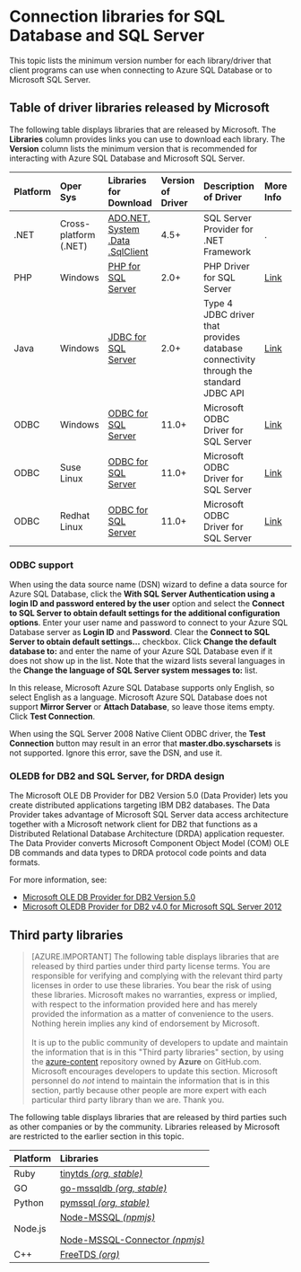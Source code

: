 <properties
	pageTitle="Connection libraries for SQL Database and SQL Server"
	description="Lists the minimum version number for each driver that client programs can use to connect to Azure SQL Database or to Microsoft SQL Server. A link is provided for version information about drivers that are released by the community rather than by Microsoft."
	services="sql-database"
	documentationCenter=""
	authors="pehteh"
	manager="jeffreyg"
	editor="genemi"/>

<tags
	ms.service="sql-database"
	ms.workload="data-management"
	ms.tgt_pltfrm="na"
	ms.devlang="na"
	ms.topic="article"
	ms.date="02/23/2016"
	ms.author="pehteh"/>

# Connection libraries for SQL Database and SQL Server

This topic lists the minimum version number for each library/driver that client programs can use when connecting to Azure SQL Database or to Microsoft SQL Server.

## Table of driver libraries released by Microsoft

The following table displays libraries that are released by Microsoft. The **Libraries** column provides links you can use to download each library. The **Version** column lists the minimum version that is recommended for interacting with Azure SQL Database and Microsoft SQL Server.

| Platform | Oper Sys | Libraries<br/>for Download | Version<br/>of Driver | Description<br/>of Driver | More<br/>Info |
| :--- | :--- | :--- | :--- | :--- | :-- |
| .NET | Cross-platform (.NET) | [ADO.NET, System .Data .SqlClient](http://www.microsoft.com/download/details.aspx?id=30653) | 4.5+ | SQL Server Provider for .NET Framework | . |
| PHP | Windows | [PHP for SQL Server](http://www.microsoft.com/download/details.aspx?id=20098) | 2.0+ | PHP Driver for SQL Server | [Link](http://msdn.microsoft.com/library/dn865013.aspx) |
| Java | Windows | [JDBC for SQL Server](https://www.microsoft.com/download/details.aspx?id=11774) | 2.0+ |  Type 4 JDBC driver that provides database connectivity through the standard JDBC API | [Link](https://msdn.microsoft.com/library/mt654048.aspx) |
| ODBC | Windows | [ODBC for SQL Server](http://www.microsoft.com/download/details.aspx?id=36434) | 11.0+ | Microsoft ODBC Driver for SQL Server | [Link](http://msdn.microsoft.com/library/jj730308.aspx) |
| ODBC | Suse Linux | [ODBC for SQL Server](http://www.microsoft.com/download/details.aspx?id=34687) | 11.0+ | Microsoft ODBC Driver for SQL Server | [Link](https://msdn.microsoft.com/en-us/library/hh568451(v=sql.110).aspx) |
| ODBC | Redhat Linux | [ODBC for SQL Server](http://www.microsoft.com/download/details.aspx?id=34687) | 11.0+ | Microsoft ODBC Driver for SQL Server | [Link](https://msdn.microsoft.com/en-us/library/hh568451(v=sql.110).aspx) |

### ODBC support

When using the data source name (DSN) wizard to define a data source for Azure SQL Database, click the **With SQL Server Authentication using a login ID and password entered by the user** option and select the **Connect to SQL Server to obtain default settings for the additional configuration options**. Enter your user name and password to connect to your Azure SQL Database server as **Login ID** and **Password**. Clear the **Connect to SQL Server to obtain default settings…** checkbox. Click **Change the default database to:** and enter the name of your Azure SQL Database even if it does not show up in the list. Note that the wizard lists several languages in the **Change the language of SQL Server system messages to:** list.

In this release, Microsoft Azure SQL Database supports only English, so select English as a language. Microsoft Azure SQL Database does not support **Mirror Server** or **Attach Database**, so leave those items empty. Click **Test Connection**.

When using the SQL Server 2008 Native Client ODBC driver, the **Test Connection** button may result in an error that **master.dbo.syscharsets** is not supported. Ignore this error, save the DSN, and use it.

### OLEDB for DB2 and SQL Server, for DRDA design

The Microsoft OLE DB Provider for DB2 Version 5.0 (Data Provider) lets you create distributed applications targeting IBM DB2 databases. The Data Provider takes advantage of Microsoft SQL Server data access architecture together with a Microsoft network client for DB2 that functions as a Distributed Relational Database Architecture (DRDA) application requester. The Data Provider converts Microsoft Component Object Model (COM) OLE DB commands and data types to DRDA protocol code points and data formats.

For more information, see:

- [Microsoft OLE DB Provider for DB2 Version 5.0](http://msdn.microsoft.com/library/dn745875.aspx)
- [Microsoft OLEDB Provider for DB2 v4.0 for Microsoft SQL Server 2012](http://www.microsoft.com/download/details.aspx?id=29100)

## Third party libraries

> [AZURE.IMPORTANT] The following table displays libraries that are released by third parties under third party license terms. You are responsible for verifying and complying with the relevant third party licenses in order to use these libraries. You bear the risk of using these libraries. Microsoft makes no warranties, express or implied, with respect to the information provided here and has merely provided the information as a matter of convenience to the users. Nothing herein implies any kind of endorsement by Microsoft.
<br/><br/>It is up to the public community of developers to update and maintain the information that is in this "Third party libraries" section, by using the [azure-content](http://github.com/Azure/azure-content/) repository owned by **Azure** on GitHub.com. Microsoft encourages developers to update this section. Microsoft personnel do *not* intend to maintain the information that is in this section, partly because other people are more expert with each particular third party library than we are.  Thank you.

The following table displays libraries that are released by third parties such as other companies or by the community. Libraries released by Microsoft are restricted to the earlier section in this topic.

| Platform | Libraries |
| :-- | :-- |
| Ruby | [tinytds *(org, stable)*](https://rubygems.org/gems/tiny_tds/versions/0.7.0) |
| GO | [go-mssqldb *(org, stable)*](https://github.com/denisenkom/go-mssqldb) |
| Python | [pymssql *(org, stable)*](http://pymssql.org/en/stable/) |
| Node.js | [Node-MSSQL *(npmjs)*](https://www.npmjs.com/package/node-mssql)<br/><br/>[Node-MSSQL-Connector *(npmjs)*](https://www.npmjs.com/package/node-mssql-connector) |
| C++ | [FreeTDS *(org)*](http://www.freetds.org/) |



<!--
https://en.wikipedia.org/wiki/Draft:Microsoft_SQL_Server_Libraries/Drivers
-->

